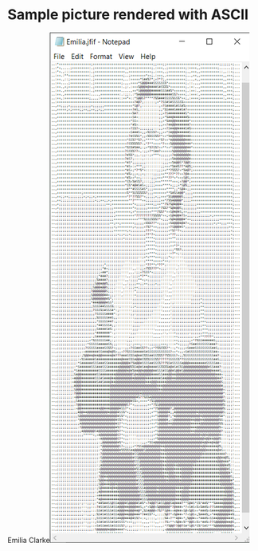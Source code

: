 # Sample picture rendered with ASCII
Emilia Clarke![demo](https://github.com/theeemanuel/ascii/blob/main/picture%20rendering%20in%20ascii/samples/emiliaASCII.png)
